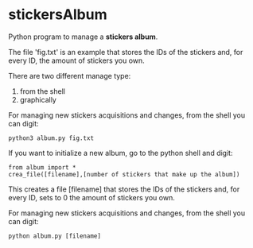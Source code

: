# stickersAlbum
Python program to manage a **stickers album**.

The file 'fig.txt' is an example that stores the IDs of the stickers and, for every ID, the amount of stickers you own.

There are two different manage type:
 1. from the shell
 2. graphically

For managing new stickers acquisitions and changes, from the shell you can digit:

```
python3 album.py fig.txt
```

If you want to initialize a new album, go to the python shell and digit:

```python3
from album import *
crea_file([filename],[number of stickers that make up the album])

```

This creates a file [filename] that stores the IDs of the stickers and, for every ID, sets to 0 the amount of stickers you own.

For managing new stickers acquisitions and changes, from the shell you can digit:

```
python album.py [filename]
```
